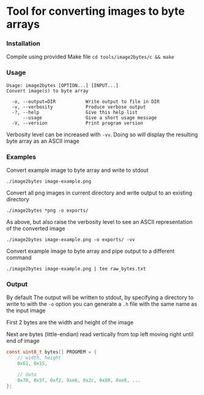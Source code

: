# Tool for converting images to byte arrays

### Installation

Compile using provided Make file `cd tools/image2bytes/c && make`

### Usage

```
Usage: image2bytes [OPTION...] [INPUT...]
Convert image(s) to byte array

  -o, --output=DIR           Write output to file in DIR
  -v, --verbosity            Produce verbose output
  -?, --help                 Give this help list
      --usage                Give a short usage message
  -V, --version              Print program version
```

Verbosity level can be increased with `-vv`. Doing so will display the resulting byte array as an ASCII image

### Examples

Convert example image to byte array and write to stdout

`./image2bytes image-example.png`

Convert all png images in current directory and write output to an existing directory

`./image2bytes *png -o exports/`

As above, but also raise the verbosity level to see an ASCII representation of the converted image

`./image2bytes image-example.png -o exports/ -vv`

Convert example image to byte array and pipe output to a different command

`./image2bytes image-example.png | tee raw_bytes.txt`

### Output

By default The output will be written to stdout,
by specifying a directory to write to with the `-o` option
you can generate a `.h` file with the same name as the input image

First 2 bytes are the width and height of the image

Next are bytes (little-endian) read vertically from top left moving right until end of image

```c
const uint8_t bytes[] PROGMEM = {
    // width, height
    0x61, 0x15,

    // data
    0x70, 0x5f, 0xf2, 0xe6, 0x2c, 0x80, 0xe8, ...
};
```

